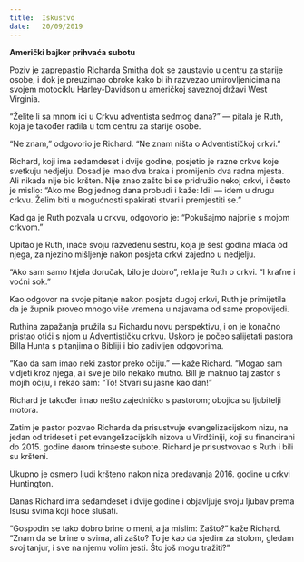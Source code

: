 ```yaml
---
title:  Iskustvo
date:   20/09/2019
---
```


**Američki bajker prihvaća subotu**

Poziv je zaprepastio Richarda Smitha dok se zaustavio u centru za starije osobe, i dok je  preuzimao obroke kako bi ih razvezao umirovljenicima na svojem motociklu Harley-Davidson u američkoj saveznoj državi West Virginia.

“Želite li sa mnom ići u Crkvu adventista sedmog dana?” — pitala je Ruth, koja je također radila u tom centru za starije osobe.

“Ne znam,” odgovorio je Richard. “Ne znam ništa o Adventističkoj crkvi.”

Richard, koji ima sedamdeset i dvije godine, posjetio je razne crkve koje svetkuju nedjelju. Dosad je imao dva braka i promijenio dva radna mjesta. Ali nikada nije bio kršten. Nije znao zašto bi se pridružio nekoj crkvi, i često je mislio: “Ako me Bog jednog dana probudi i kaže: Idi! — idem u drugu crkvu. Želim biti u mogućnosti spakirati stvari i premjestiti se.”

Kad ga je Ruth pozvala u crkvu, odgovorio je: “Pokušajmo najprije s mojom crkvom.”

Upitao je Ruth, inače svoju razvedenu sestru, koja je šest godina mlađa od njega, za njezino mišljenje nakon posjeta crkvi zajedno u nedjelju.

“Ako sam samo htjela doručak, bilo je dobro”, rekla je Ruth o crkvi. “I krafne i voćni sok.”

Kao odgovor na svoje pitanje nakon posjeta dugoj crkvi, Ruth je primijetila da je župnik proveo mnogo više vremena u najavama od same propovijedi.

Ruthina zapažanja pružila su Richardu novu perspektivu, i on je konačno pristao otići s njom u Adventističku crkvu. Uskoro je počeo salijetati pastora Billa Hunta s pitanjima o Bibliji i bio zadivljen odgovorima.

“Kao da sam imao neki zastor preko očiju.” — kaže Richard. “Mogao sam vidjeti kroz njega, ali sve je bilo nekako mutno. Bill je maknuo taj zastor s mojih očiju, i rekao sam: “To! Stvari su jasne kao dan!”

Richard je također imao nešto zajedničko s pastorom; obojica su ljubitelji motora.

Zatim je pastor pozvao Richarda da prisustvuje evangelizacijskom nizu, na jedan od trideset i pet evangelizacijskih nizova u Virdžiniji, koji su financirani do 2015. godine darom trinaeste subote. Richard je prisustvovao s Ruth i bili su kršteni.

Ukupno je osmero ljudi kršteno nakon niza predavanja 2016. godine u crkvi Huntington.

Danas Richard ima sedamdeset i dvije godine i objavljuje svoju ljubav prema Isusu svima koji hoće slušati.

“Gospodin se tako dobro brine o meni, a ja mislim: Zašto?” kaže Richard. “Znam da se brine o svima, ali zašto? To je kao da sjedim za stolom, gledam svoj tanjur, i sve na njemu volim jesti. Što još mogu tražiti?”
